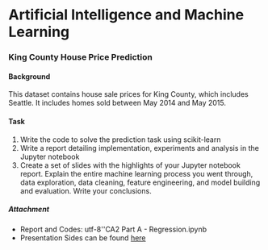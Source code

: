 # Artificial Intelligence and Machine Learning 

### King County House Price Prediction 

#### Background
This dataset contains house sale prices for King County, which includes Seattle. It includes homes sold between May 2014 and May 2015.

#### Task 
1. Write the code to solve the prediction task using scikit-learn
2. Write a report detailing implementation, experiments and analysis in the Jupyter notebook 
3. Create a set of slides with the highlights of your Jupyter notebook report. Explain the entire machine learning process you went through, data exploration, data cleaning, feature engineering, and model building and evaluation. Write your conclusions.

##### Attachment 
- Report and Codes: utf-8''CA2 Part A - Regression.ipynb 
- Presentation Sides can be found [here](https://drive.google.com/file/d/1NIWVtb7FIkeJb2K-lAlUq3gptTVLD-lK/view?usp=sharing)
